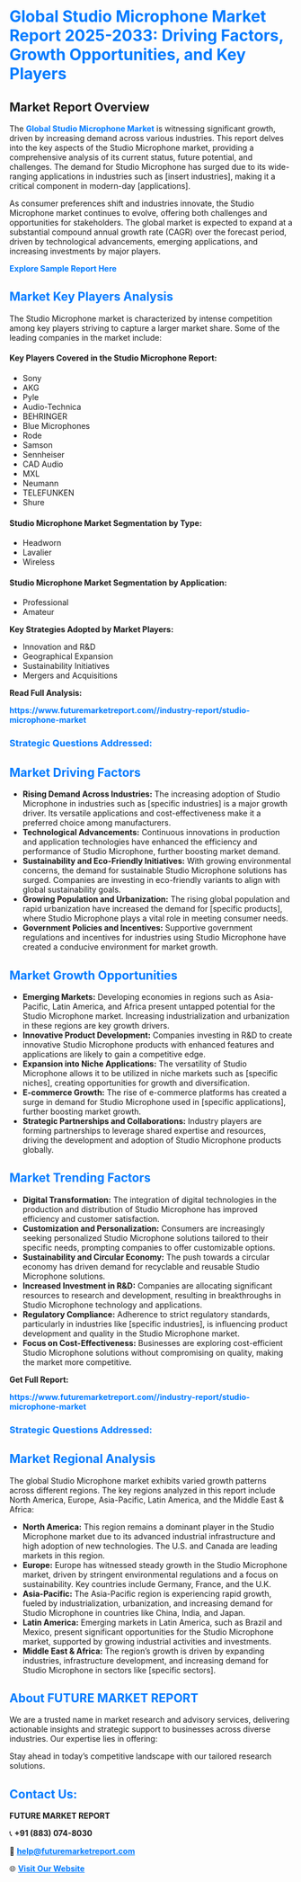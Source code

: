 <h1 style="color: #007BFF;">Global Studio Microphone Market Report 2025-2033: Driving Factors, Growth Opportunities, and Key Players</h1>

<section id="overview">
<h2>Market Report Overview</h2>
<p>The <a href="https://www.futuremarketreport.com//industry-report/studio-microphone-market" style="color: #007BFF; text-decoration: none;"><strong>Global Studio Microphone Market</strong></a> is witnessing significant growth, driven by increasing demand across various industries. This report delves into the key aspects of the Studio Microphone market, providing a comprehensive analysis of its current status, future potential, and challenges. The demand for Studio Microphone has surged due to its wide-ranging applications in industries such as [insert industries], making it a critical component in modern-day [applications].</p>
<p>As consumer preferences shift and industries innovate, the Studio Microphone market continues to evolve, offering both challenges and opportunities for stakeholders. The global market is expected to expand at a substantial compound annual growth rate (CAGR) over the forecast period, driven by technological advancements, emerging applications, and increasing investments by major players.</p>
</section>

<section id="overview">
<p><a href="https://www.futuremarketreport.com//request-sample/reportId=83508" style="color: #007BFF; text-decoration: none;"><strong>Explore Sample Report Here</strong></a></p>
</section>

<section id="key-players">
<h2 style="color: #007BFF;">Market Key Players Analysis</h2>
<p>The Studio Microphone market is characterized by intense competition among key players striving to capture a larger market share. Some of the leading companies in the market include:</p>
<h4>Key Players Covered in the Studio Microphone Report:</h4>
<ul><li>Sony</li><li>AKG</li><li>Pyle</li><li>Audio-Technica</li><li>BEHRINGER</li><li>Blue Microphones</li><li>Rode</li><li>Samson</li><li>Sennheiser</li><li>CAD Audio</li><li>MXL</li><li>Neumann</li><li>TELEFUNKEN</li><li>Shure</li></ul>
<h4>Studio Microphone Market Segmentation by Type:</h4>
<ul><li>Headworn</li><li>Lavalier</li><li>Wireless</li></ul>

<h4>Studio Microphone Market Segmentation by Application:</h4>
<ul><li>Professional</li><li>Amateur</li></ul>
<p><strong>Key Strategies Adopted by Market Players:</strong></p>
<ul>
<li>Innovation and R&D</li>
<li>Geographical Expansion</li>
<li>Sustainability Initiatives</li>
<li>Mergers and Acquisitions</li>
</ul>
</section>

<section>
<p><strong>Read Full Analysis: </strong></p><a href="https://www.futuremarketreport.com//industry-report/studio-microphone-market" style="color: #007BFF; text-decoration: none;"><strong>https://www.futuremarketreport.com//industry-report/studio-microphone-market</strong></a>
<h3 style="color: #007BFF;">Strategic Questions Addressed:</h3>
</section>

<section id="driving-factors">
<h2 style="color: #007BFF;">Market Driving Factors</h2>
<ul>
<li><strong>Rising Demand Across Industries:</strong> The increasing adoption of Studio Microphone in industries such as [specific industries] is a major growth driver. Its versatile applications and cost-effectiveness make it a preferred choice among manufacturers.</li>
<li><strong>Technological Advancements:</strong> Continuous innovations in production and application technologies have enhanced the efficiency and performance of Studio Microphone, further boosting market demand.</li>
<li><strong>Sustainability and Eco-Friendly Initiatives:</strong> With growing environmental concerns, the demand for sustainable Studio Microphone solutions has surged. Companies are investing in eco-friendly variants to align with global sustainability goals.</li>
<li><strong>Growing Population and Urbanization:</strong> The rising global population and rapid urbanization have increased the demand for [specific products], where Studio Microphone plays a vital role in meeting consumer needs.</li>
<li><strong>Government Policies and Incentives:</strong> Supportive government regulations and incentives for industries using Studio Microphone have created a conducive environment for market growth.</li>
</ul>
</section>

<section id="growth-opportunities">
<h2 style="color: #007BFF;">Market Growth Opportunities</h2>
<ul>
<li><strong>Emerging Markets:</strong> Developing economies in regions such as Asia-Pacific, Latin America, and Africa present untapped potential for the Studio Microphone market. Increasing industrialization and urbanization in these regions are key growth drivers.</li>
<li><strong>Innovative Product Development:</strong> Companies investing in R&D to create innovative Studio Microphone products with enhanced features and applications are likely to gain a competitive edge.</li>
<li><strong>Expansion into Niche Applications:</strong> The versatility of Studio Microphone allows it to be utilized in niche markets such as [specific niches], creating opportunities for growth and diversification.</li>
<li><strong>E-commerce Growth:</strong> The rise of e-commerce platforms has created a surge in demand for Studio Microphone used in [specific applications], further boosting market growth.</li>
<li><strong>Strategic Partnerships and Collaborations:</strong> Industry players are forming partnerships to leverage shared expertise and resources, driving the development and adoption of Studio Microphone products globally.</li>
</ul>
</section>

<section id="trending-factors">
<h2 style="color: #007BFF;">Market Trending Factors</h2>
<ul>
<li><strong>Digital Transformation:</strong> The integration of digital technologies in the production and distribution of Studio Microphone has improved efficiency and customer satisfaction.</li>
<li><strong>Customization and Personalization:</strong> Consumers are increasingly seeking personalized Studio Microphone solutions tailored to their specific needs, prompting companies to offer customizable options.</li>
<li><strong>Sustainability and Circular Economy:</strong> The push towards a circular economy has driven demand for recyclable and reusable Studio Microphone solutions.</li>
<li><strong>Increased Investment in R&D:</strong> Companies are allocating significant resources to research and development, resulting in breakthroughs in Studio Microphone technology and applications.</li>
<li><strong>Regulatory Compliance:</strong> Adherence to strict regulatory standards, particularly in industries like [specific industries], is influencing product development and quality in the Studio Microphone market.</li>
<li><strong>Focus on Cost-Effectiveness:</strong> Businesses are exploring cost-efficient Studio Microphone solutions without compromising on quality, making the market more competitive.</li>
</ul>
</section>

<section>
<p><strong>Get Full Report: </strong></p><a href="https://www.futuremarketreport.com//industry-report/studio-microphone-market" style="color: #007BFF; text-decoration: none;"><strong>https://www.futuremarketreport.com//industry-report/studio-microphone-market</strong></a>
<h3 style="color: #007BFF;">Strategic Questions Addressed:</h3>
</section>


<section id="regional-analysis">
<h2 style="color: #007BFF;">Market Regional Analysis</h2>
<p>The global Studio Microphone market exhibits varied growth patterns across different regions. The key regions analyzed in this report include North America, Europe, Asia-Pacific, Latin America, and the Middle East & Africa:</p>
<ul>
<li><strong>North America:</strong> This region remains a dominant player in the Studio Microphone market due to its advanced industrial infrastructure and high adoption of new technologies. The U.S. and Canada are leading markets in this region.</li>
<li><strong>Europe:</strong> Europe has witnessed steady growth in the Studio Microphone market, driven by stringent environmental regulations and a focus on sustainability. Key countries include Germany, France, and the U.K.</li>
<li><strong>Asia-Pacific:</strong> The Asia-Pacific region is experiencing rapid growth, fueled by industrialization, urbanization, and increasing demand for Studio Microphone in countries like China, India, and Japan.</li>
<li><strong>Latin America:</strong> Emerging markets in Latin America, such as Brazil and Mexico, present significant opportunities for the Studio Microphone market, supported by growing industrial activities and investments.</li>
<li><strong>Middle East & Africa:</strong> The region’s growth is driven by expanding industries, infrastructure development, and increasing demand for Studio Microphone in sectors like [specific sectors].</li>
</ul>
</section>

<footer>
<h2 style="color: #007BFF;">About FUTURE MARKET REPORT</h2>
<p>We are a trusted name in market research and advisory services, delivering actionable insights and strategic support to businesses across diverse industries. Our expertise lies in offering:</p>

<p>Stay ahead in today’s competitive landscape with our tailored research solutions.</p>

<h2 style="color: #007BFF;">Contact Us:</h2>
<p><strong>FUTURE MARKET REPORT</strong></p>
<p>📞 <strong>+91 (883) 074-8030</strong></p>
<p>📧 <strong><a href="mailto:help@futuremarketreport.com" style="color: #007BFF;">help@futuremarketreport.com</a></strong></p>
<p>🌐 <strong><a href="https://www.futuremarketreport.com/" style="color: #007BFF;">Visit Our Website</a></strong></p>
</footer>